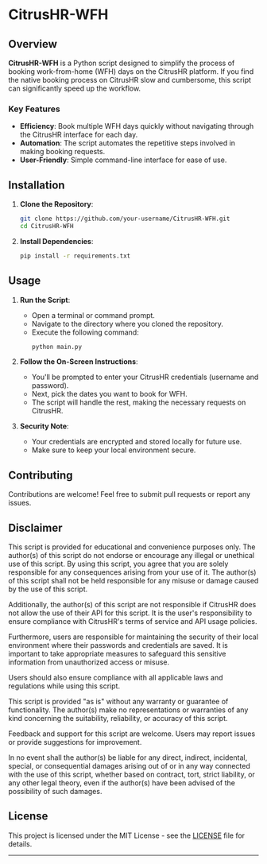 # CitrusHR-WFH

## Overview
**CitrusHR-WFH** is a Python script designed to simplify the process of booking work-from-home (WFH) days on the CitrusHR platform. If you find the native booking process on CitrusHR slow and cumbersome, this script can significantly speed up the workflow.

### Key Features
- **Efficiency**: Book multiple WFH days quickly without navigating through the CitrusHR interface for each day.
- **Automation**: The script automates the repetitive steps involved in making booking requests.
- **User-Friendly**: Simple command-line interface for ease of use.

## Installation
1. **Clone the Repository**:
   ```bash
   git clone https://github.com/your-username/CitrusHR-WFH.git
   cd CitrusHR-WFH
   ```

2. **Install Dependencies**:
   ```bash
   pip install -r requirements.txt
   ```

## Usage
1. **Run the Script**:
   - Open a terminal or command prompt.
   - Navigate to the directory where you cloned the repository.
   - Execute the following command:
     ```bash
     python main.py
     ```

2. **Follow the On-Screen Instructions**:
   - You'll be prompted to enter your CitrusHR credentials (username and password).
   - Next, pick the dates you want to book for WFH.
   - The script will handle the rest, making the necessary requests on CitrusHR.

3. **Security Note**:
   - Your credentials are encrypted and stored locally for future use.
   - Make sure to keep your local environment secure.

## Contributing
Contributions are welcome! Feel free to submit pull requests or report any issues.

## Disclaimer
This script is provided for educational and convenience purposes only. The author(s) of this script do not endorse or encourage any illegal or unethical use of this script. By using this script, you agree that you are solely responsible for any consequences arising from your use of it. The author(s) of this script shall not be held responsible for any misuse or damage caused by the use of this script.

Additionally, the author(s) of this script are not responsible if CitrusHR does not allow the use of their API for this script. It is the user's responsibility to ensure compliance with CitrusHR's terms of service and API usage policies.

Furthermore, users are responsible for maintaining the security of their local environment where their passwords and credentials are saved. It is important to take appropriate measures to safeguard this sensitive information from unauthorized access or misuse.

Users should also ensure compliance with all applicable laws and regulations while using this script.

This script is provided "as is" without any warranty or guarantee of functionality. The author(s) make no representations or warranties of any kind concerning the suitability, reliability, or accuracy of this script.

Feedback and support for this script are welcome. Users may report issues or provide suggestions for improvement.

In no event shall the author(s) be liable for any direct, indirect, incidental, special, or consequential damages arising out of or in any way connected with the use of this script, whether based on contract, tort, strict liability, or any other legal theory, even if the author(s) have been advised of the possibility of such damages.

## License
This project is licensed under the MIT License - see the [LICENSE](LICENSE) file for details.

---
